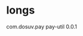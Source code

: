 # longs
<!-- https://mvnrepository.com/artifact/com.dosuv.pay/pay-util -->
<dependency>
    <groupId>com.dosuv.pay</groupId>
    <artifactId>pay-util</artifactId>
    <version>0.0.1</version>
</dependency>
